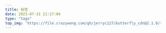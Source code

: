 ```yaml
---
title: 标签
date: 2023-07-31 21:17:04
type: "tags"
top_img: 'https://file.crazywong.com/gh/jerryc127/butterfly_cdn@2.1.0/top_img/index.jpg'
---
```

